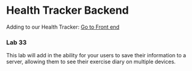 # Health Tracker Backend
Adding to our Health Tracker:
[Go to Front end](https://github.com/Kevinrosales/health-tracker)
### Lab 33 
This lab will add in the ability for your users to save their information to a server, allowing 
them to see their exercise diary on multiple devices.

